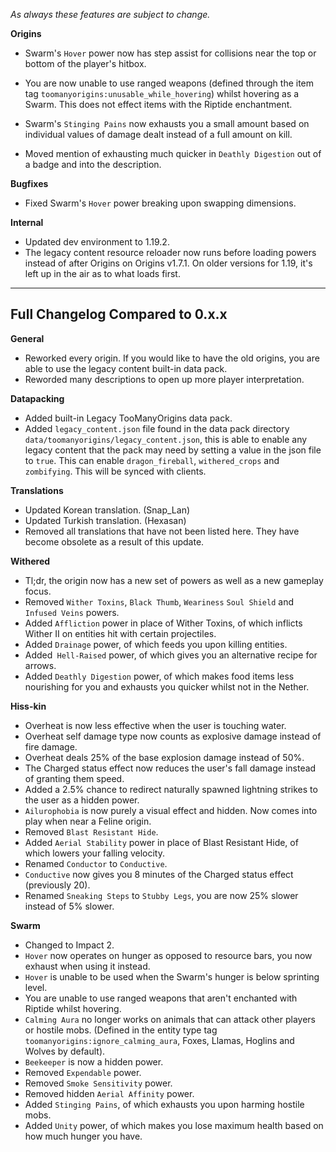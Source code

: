 *As always these features are subject to change.*

**Origins**
- Swarm's `Hover` power now has step assist for collisions near the top or bottom of the player's hitbox.
- You are now unable to use ranged weapons (defined through the item tag `toomanyorigins:unusable_while_hovering`) whilst hovering as a Swarm. This does not effect items with the Riptide enchantment.
- Swarm's `Stinging Pains` now exhausts you a small amount based on individual values of damage dealt instead of a full amount on kill.

- Moved mention of exhausting much quicker in `Deathly Digestion` out of a badge and into the description.

**Bugfixes**
- Fixed Swarm's `Hover` power breaking upon swapping dimensions.

**Internal**
- Updated dev environment to 1.19.2.
- The legacy content resource reloader now runs before loading powers instead of after Origins on Origins v1.7.1. On older versions for 1.19, it's left up in the air as to what loads first.

---

## Full Changelog Compared to 0.x.x
**General**
- Reworked every origin. If you would like to have the old origins, you are able to use the legacy content built-in data pack.
- Reworded many descriptions to open up more player interpretation.

**Datapacking**
- Added built-in Legacy TooManyOrigins data pack.
- Added `legacy_content.json` file found in the data pack directory `data/toomanyorigins/legacy_content.json`, this is able to enable any legacy content that the pack may need by setting a value in the json file to `true`. This can enable `dragon_fireball`, `withered_crops` and `zombifying`. This will be synced with clients.

**Translations**
- Updated Korean translation. (Snap_Lan)
- Updated Turkish translation. (Hexasan)
- Removed all translations that have not been listed here. They have become obsolete as a result of this update.

**Withered**
- Tl;dr, the origin now has a new set of powers as well as a new gameplay focus.
- Removed `Wither Toxins`, `Black Thumb`, `Weariness` `Soul Shield` and `Infused Veins` powers.
- Added `Affliction` power in place of Wither Toxins, of which inflicts Wither II on entities hit with certain projectiles.
- Added `Drainage` power, of which feeds you upon killing entities.
- Added` Hell-Raised` power, of which gives you an alternative recipe for arrows.
- Added `Deathly Digestion` power, of which makes food items less nourishing for you and exhausts you quicker whilst not in the Nether.

**Hiss-kin**
- Overheat is now less effective when the user is touching water.
- Overheat self damage type now counts as explosive damage instead of fire damage.
- Overheat deals 25% of the base explosion damage instead of 50%.
- The Charged status effect now reduces the user's fall damage instead of granting them speed.
- Added a 2.5% chance to redirect naturally spawned lightning strikes to the user as a hidden power.
- `Ailurophobia` is now purely a visual effect and hidden. Now comes into play when near a Feline origin.
- Removed `Blast Resistant Hide`.
- Added `Aerial Stability` power in place of Blast Resistant Hide, of which lowers your falling velocity.
- Renamed `Conductor` to `Conductive`.
- `Conductive` now gives you 8 minutes of the Charged status effect (previously 20).
- Renamed `Sneaking Steps` to `Stubby Legs`, you are now 25% slower instead of 5% slower.

**Swarm**
- Changed to Impact 2.
- `Hover` now operates on hunger as opposed to resource bars, you now exhaust when using it instead.
- `Hover` is unable to be used when the Swarm's hunger is below sprinting level. 
- You are unable to use ranged weapons that aren't enchanted with Riptide whilst hovering.
- `Calming Aura` no longer works on animals that can attack other players or hostile mobs. (Defined in the entity type tag `toomanyorigins:ignore_calming_aura`, Foxes, Llamas, Hoglins and Wolves by default).
- `Beekeeper` is now a hidden power.
- Removed `Expendable` power.
- Removed `Smoke Sensitivity` power.
- Removed hidden `Aerial Affinity` power.
- Added `Stinging Pains`, of which exhausts you upon harming hostile mobs.
- Added `Unity` power, of which makes you lose maximum health based on how much hunger you have.